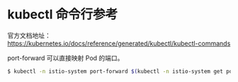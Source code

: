 # kubectl 命令行参考

官方文档地址：https://kubernetes.io/docs/reference/generated/kubectl/kubectl-commands

port-forward 可以直接映射 Pod 的端口。

```bash
$ kubectl -n istio-system port-forward $(kubectl -n istio-system get pod -l app=jaeger -o jsonpath='{.items[0].metadata.name}') 15032:16686 &
```

